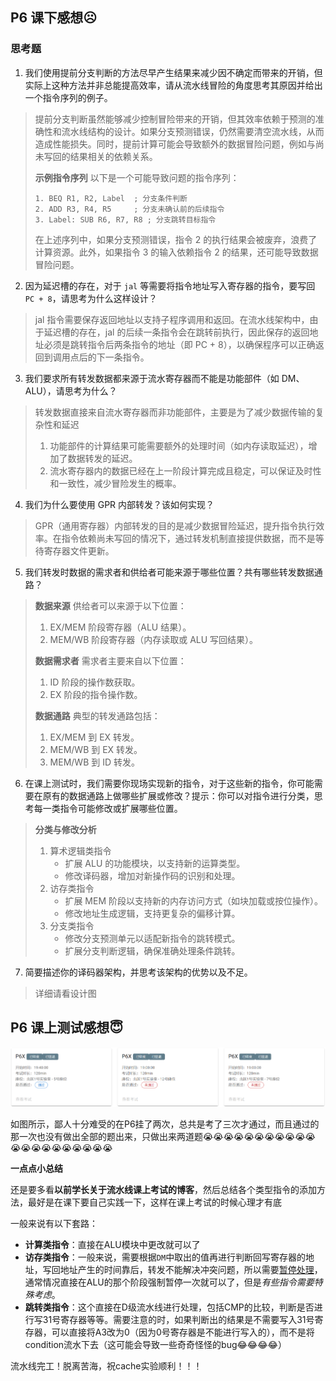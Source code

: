 ## P6 课下感想☹️

### 思考题

1. 我们使用提前分支判断的方法尽早产生结果来减少因不确定而带来的开销，但实际上这种方法并非总能提高效率，请从流水线冒险的角度思考其原因并给出一个指令序列的例子。

> 提前分支判断虽然能够减少控制冒险带来的开销，但其效率依赖于预测的准确性和流水线结构的设计。如果分支预测错误，仍然需要清空流水线，从而造成性能损失。同时，提前计算可能会导致额外的数据冒险问题，例如与尚未写回的结果相关的依赖关系。
>
> **示例指令序列**
> 以下是一个可能导致问题的指令序列：
>
> ```assembly
> 1. BEQ R1, R2, Label  ; 分支条件判断
> 2. ADD R3, R4, R5     ; 分支未确认前的后续指令
> 3. Label: SUB R6, R7, R8 ; 分支跳转目标指令
> ```
>
> 在上述序列中，如果分支预测错误，指令 2 的执行结果会被废弃，浪费了计算资源。此外，如果指令 3 的输入依赖指令 2 的结果，还可能导致数据冒险问题。

2. 因为延迟槽的存在，对于 `jal` 等需要将指令地址写入寄存器的指令，要写回 `PC + 8`，请思考为什么这样设计？

> jal 指令需要保存返回地址以支持子程序调用和返回。在流水线架构中，由于延迟槽的存在，jal 的后续一条指令会在跳转前执行，因此保存的返回地址必须是跳转指令后两条指令的地址（即 PC + 8），以确保程序可以正确返回到调用点后的下一条指令。

3. 我们要求所有转发数据都来源于流水寄存器而不能是功能部件（如 DM、ALU），请思考为什么？

> 转发数据直接来自流水寄存器而非功能部件，主要是为了减少数据传输的复杂性和延迟
> 1. 功能部件的计算结果可能需要额外的处理时间（如内存读取延迟），增加了数据转发的延迟。
> 2. 流水寄存器内的数据已经在上一阶段计算完成且稳定，可以保证及时性和一致性，减少冒险发生的概率。


4. 我们为什么要使用 GPR 内部转发？该如何实现？

>  GPR（通用寄存器）内部转发的目的是减少数据冒险延迟，提升指令执行效率。在指令依赖尚未写回的情况下，通过转发机制直接提供数据，而不是等待寄存器文件更新。

5. 我们转发时数据的需求者和供给者可能来源于哪些位置？共有哪些转发数据通路？

> **数据来源**
> 供给者可以来源于以下位置：
>
> 1. EX/MEM 阶段寄存器（ALU 结果）。
> 2. MEM/WB 阶段寄存器（内存读取或 ALU 写回结果）。
>
> **数据需求者**
> 需求者主要来自以下位置：
>
> 1. ID 阶段的操作数获取。
> 2. EX 阶段的指令操作数。
>
> **数据通路**
> 典型的转发通路包括：
>
> 1. EX/MEM 到 EX 转发。
> 2. MEM/WB 到 EX 转发。
> 3. MEM/WB 到 ID 转发。

6. 在课上测试时，我们需要你现场实现新的指令，对于这些新的指令，你可能需要在原有的数据通路上做哪些扩展或修改？提示：你可以对指令进行分类，思考每一类指令可能修改或扩展哪些位置。

> **分类与修改分析**
>
> 1. 算术逻辑类指令
>    - 扩展 ALU 的功能模块，以支持新的运算类型。
>    - 修改译码器，增加对新操作码的识别和处理。
> 2. 访存类指令
>    - 扩展 MEM 阶段以支持新的内存访问方式（如块加载或按位操作）。
>    - 修改地址生成逻辑，支持更复杂的偏移计算。
> 3. 分支类指令
>    - 修改分支预测单元以适配新指令的跳转模式。
>    - 扩展分支判断逻辑，确保准确处理条件跳转。

7. 简要描述你的译码器架构，并思考该架构的优势以及不足。

>    详细请看设计图

## P6 课上测试感想😇

![](result.png)

如图所示，鄙人十分难受的在P6挂了两次，总共是考了三次才通过，而且通过的那一次也没有做出全部的题出来，只做出来两道题😭😭😭😭😭😭😭😭😭😭😭😭😭😭😭😭😭😭😭😭😭

**一点点小总结**

还是要多看**以前学长关于流水线课上考试的博客**，然后总结各个类型指令的添加方法，最好是在课下要自己实践一下，这样在课上考试的时候心理才有底

一般来说有以下套路：

- **计算类指令**：直接在ALU模块中更改就可以了
- **访存类指令**：一般来说，需要根据`DM`中取出的值再进行判断回写寄存器的地址，写回地址产生的时间靠后，转发不能解决冲突问题，所以需要<u>暂停处理</u>，通常情况直接在ALU的那个阶段强制暂停一次就可以了，但是*有些指令需要特殊考虑*。
- **跳转类指令**：这个直接在D级流水线进行处理，包括CMP的比较，判断是否进行写31号寄存器等等。需要注意的时，如果判断出的结果是不需要写入31号寄存器，可以直接将A3改为0（因为0号寄存器是不能进行写入的），而不是将condition流水下去（这可能会导致一些奇奇怪怪的bug😂😂😂😂）

流水线完工！脱离苦海，祝cache实验顺利！！！
